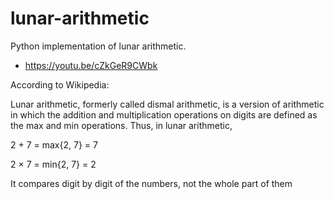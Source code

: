 # lunar-arithmetic
Python implementation of lunar arithmetic.
- https://youtu.be/cZkGeR9CWbk

According to Wikipedia:

Lunar arithmetic, formerly called dismal arithmetic, is a version of arithmetic in which the addition and multiplication operations on digits are defined as the max and min operations. Thus, in lunar arithmetic,

2 + 7 = max{2, 7} = 7

2 × 7 = min{2, 7} = 2

It compares digit by digit of the numbers, not the whole part of them
